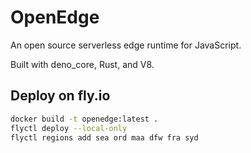 # OpenEdge

An open source serverless edge runtime for JavaScript.

Built with deno_core, Rust, and V8.

## Deploy on fly.io

```sh
docker build -t openedge:latest .
flyctl deploy --local-only
flyctl regions add sea ord maa dfw fra syd
```
